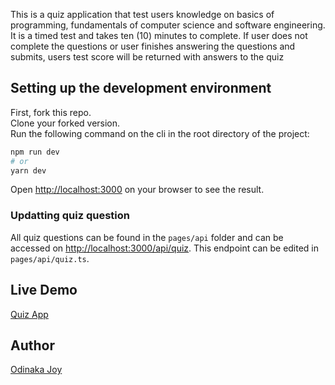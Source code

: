 This is a quiz application that test users knowledge on basics of programming, fundamentals of computer science and software engineering.
It is a timed test and takes ten (10) minutes to complete.
If user does not complete the questions or user finishes answering the questions and submits, users test score will be returned with answers to the quiz

## Setting up the development environment

First, fork this repo.  
Clone your forked version.  
Run the following command on the cli in the root directory of the project:

```bash
npm run dev
# or
yarn dev
```

Open [http://localhost:3000](http://localhost:3000) on your browser to see the result.

### Updatting quiz question

All quiz questions can be found in the `pages/api` folder and can be accessed on [http://localhost:3000/api/quiz](http://localhost:3000/api/quiz). This endpoint can be edited in `pages/api/quiz.ts`.

## Live Demo
[Quiz App](http://quiz-app-dinakajoy.vercel.app/)

## Author
[Odinaka Joy](http://dinakajoy.com)
